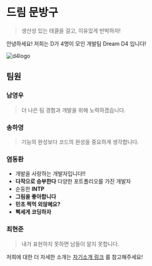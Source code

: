 # 드림 문방구
> 생산성 있는 태클을 걸고, 이유있게 반박하자!

안녕하세요! 저희는 D가 4명이 모인 개발팀 Dream D4 입니다!

![d4logo](https://user-images.githubusercontent.com/20200204/128798549-e7ed6e03-5f1c-4c81-8c2d-802595e77b1f.png)

## 팀원
### 남영우
> 더 나은 팀 경험과 개발을 위해 노력하겠습니다.

### 송하영
> 기능의 완성보다 코드의 완성을 중요하게 생각합니다.
### 염동환

- 개발을 사랑하는 개발자입니다!!
- **다작으로 승부한다** 다양한 포트폴리오를 가진 개발자
- 순둥한 **INTP**
- **그림을 좋아합니다**
- **민초 찍먹 외않혜요?**
- **삑세게 코딩하자**


### 최현준
> 내가 표현하지 못하면 남들이 알지 못합니다.

저희에 대한 더 자세한 소개는 [자기소개 링크](https://github.com/woowa-techcamp-2021/store-8/wiki/자기소개) 를 참고해주세요!
